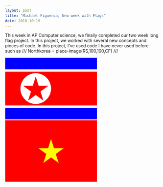```yaml
---
layout: post
title: "Michael Figueroa, New week with Flags"
date: 2018-10-19
---
```


This week in AP Computer science, we finally completed our two week long flag project. In this project, we worked with several new concepts and pieces of code. In this project, I've used code I have never used before such as /// Northkorea = place-image(RS,100,100,CF) ///







![NorthKorea](/image/NorthKorea.png)
![Vietnameeeeeeeeeee](/image/Vietnameeeeeeeeeee.png)












